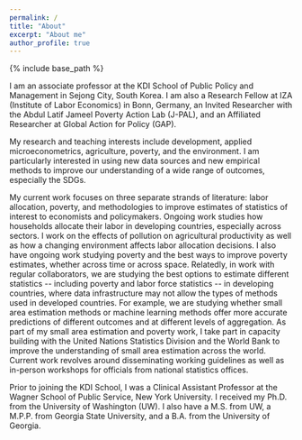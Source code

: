 ```yaml
---
permalink: /
title: "About"
excerpt: "About me"
author_profile: true
---
```


{% include base_path %}

I am an associate professor at the KDI School of Public Policy and Management in Sejong City, South Korea. I am also a Research Fellow at IZA (Institute of Labor Economics) in Bonn, Germany, an Invited Researcher with the Abdul Latif Jameel Poverty Action Lab (J-PAL), and an Affiliated Researcher at Global Action for Policy (GAP).

My research and teaching interests include development, applied microeconometrics, agriculture, poverty, and the environment. I am particularly interested in using new data sources and new empirical methods to improve our understanding of a wide range of outcomes, especially the SDGs.

My current work focuses on three separate strands of literature: labor allocation, poverty, and methodologies to improve estimates of statistics of interest to economists and policymakers. Ongoing work studies how households allocate their labor in developing countries, especially across sectors. I work on the effects of pollution on agricultural productivity as well as how a changing environment affects labor allocation decisions. I also have ongoing work studying poverty and the best ways to improve poverty estimates, whether across time or across space. Relatedly, in work with regular collaborators, we are studying the best options to estimate different statistics -- including poverty and labor force statistics -- in developing countries, where data infrastructure may not allow the types of methods used in developed countries. For example, we are studying whether small area estimation methods or machine learning methods offer more accurate predictions of different outcomes and at different levels of aggregation. As part of my small area estimation and poverty work, I take part in capacity building with the United Nations Statistics Division and the World Bank to improve the understanding of small area estimation across the world. Current work revolves around disseminating working guidelines as well as in-person workshops for officials from national statistics offices.

Prior to joining the KDI School, I was a Clinical Assistant Professor at the Wagner School of Public Service, New York University. I received my Ph.D. from the University of Washington (UW). I also have a M.S. from UW, a M.P.P. from Georgia State University, and a B.A. from the University of Georgia.


